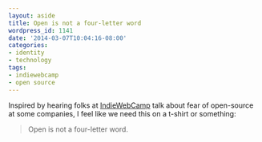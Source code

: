 ```yaml
---
layout: aside
title: Open is not a four-letter word
wordpress_id: 1141
date: '2014-03-07T10:04:16-08:00'
categories:
- identity
- technology
tags:
- indiewebcamp
- open source
---
```

Inspired by hearing folks at [IndieWebCamp](http://indiewebcamp.com/) talk about fear of open-source at some companies,
I feel like we need this on a t-shirt or something:

> Open is not a four-letter word.
